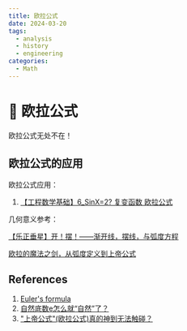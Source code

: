 ```yaml
---
title: 欧拉公式
date: 2024-03-20
tags: 
  - analysis
  - history
  - engineering
categories: 
  - Math
---
```


# 🔴 欧拉公式

欧拉公式无处不在！

<!-- more -->

## 欧拉公式的应用

欧拉公式应用：

1. [【工程数学基础】6_SinX=2? 复变函数 欧拉公式](https://www.bilibili.com/video/BV1TW411z77n/)

几何意义参考：

[【乐正垂星】开！摆！——渐开线，摆线，与弧度方程](https://www.bilibili.com/video/BV1rs4y1n7ZE/)

[欧拉的魔法之剑，从弧度定义到上帝公式](https://www.bilibili.com/video/BV1Wu4y1K7EG/)

## References

1. [Euler's formula](https://en.wikipedia.org/wiki/Euler%27s_formula)
2. [自然底数e怎么就“自然”了？](https://zhuanlan.zhihu.com/p/48391055)
3. ["上帝公式"(欧拉公式)真的神到无法触碰？](https://zhuanlan.zhihu.com/p/48392958)
